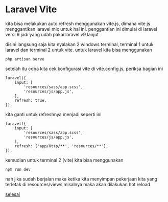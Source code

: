 # Laravel Vite

kita bisa melakukan auto refresh menggunakan vite.js, dimana vite js menggantikan laravel mix untuk hal ini. penggantian ini dimulai di laravel versi 9 jadi yang udah pakai laravel v9 lanjut

disini langsung saja kita nyalakan 2 windows terminal, terminal 1 untuk laravel dan terminal 2 untuk vite.
untuk laravel kita bisa menggunakan

```
php artisan serve
```

setelah itu coba kita cek konfigurasi vite di vite.config.js, periksa bagian ini

```
laravel({
    input: [
        'resources/sass/app.scss',
        'resources/js/app.js',
    ],
    refresh: true,
}),
```

kita ganti untuk refreshnya menjadi seperti ini

```
laravel({
    input: [
        'resources/sass/app.scss',
        'resources/js/app.js',
    ],
    refresh: ['app/Http/**', 'resources/**'],
}),
```

kemudian untuk terminal 2 (vite)
kita bisa menggunakan

```
npm run dev
```

nah jika sudah berjalan maka ketika kita menyimpan pekerjaan kita yang terletak di resources/views misalnya maka akan dilakukan hot reload

[selesai](guide.md)
